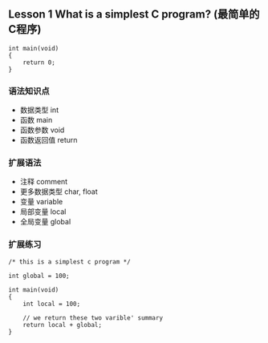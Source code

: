 ## Lesson 1 What is a simplest C program? (最简单的C程序)
	int main(void)
	{
		return 0;
	}

### 语法知识点
* 数据类型 int 
* 函数 main 
* 函数参数 void 
* 函数返回值 return 

### 扩展语法
* 注释 comment
* 更多数据类型 char, float 
* 变量 variable
* 局部变量 local
* 全局变量 global

### 扩展练习

	/* this is a simplest c program */

	int global = 100;

	int main(void)
	{
		int local = 100;

		// we return these two varible' summary 
		return local + global;
	}
